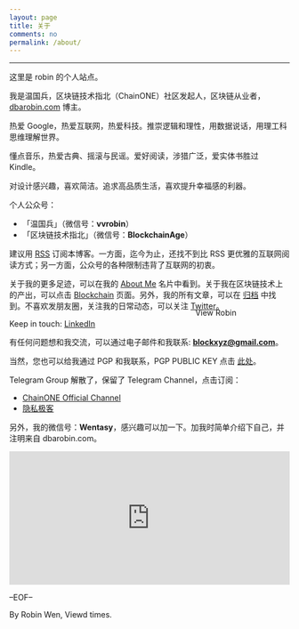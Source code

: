 ```yaml
---
layout: page
title: 关于
comments: no
permalink: /about/
---
```


***

这里是 robin 的个人站点。

我是温国兵，区块链技术指北（ChainONE）社区发起人，区块链从业者，[dbarobin.com](https://dbarobin.com) 博主。

热爱 Google，热爱互联网，热爱科技。推崇逻辑和理性，用数据说话，用理工科思维理解世界。

懂点音乐，热爱古典、摇滚与民谣。爱好阅读，涉猎广泛，爱实体书胜过 Kindle。

对设计感兴趣，喜欢简洁。追求高品质生活，喜欢提升幸福感的利器。

个人公众号：

* 「温国兵」（微信号：**vvrobin**）
* 「区块链技术指北」（微信号：**BlockchainAge**）

建议用 [RSS](https://dbarobin.com/feed.xml) 订阅本博客。一方面，迄今为止，还找不到比 RSS 更优雅的互联网阅读方式；另一方面，公众号的各种限制违背了互联网的初衷。

关于我的更多足迹，可以在我的 [About Me](https://about.me/dbarobin) 名片中看到。关于我在区块链技术上的产出，可以点击 [Blockchain](https://dbarobin.com/blockchain) 页面。另外，我的所有文章，可以在 [归档](https://dbarobin.com/archives) 中找到。不喜欢发朋友圈，关注我的日常动态，可以关注 [Twitter](https://twitter.com/vrwio)。

Keep in touch: [LinkedIn](https://www.linkedin.com/in/dbarobin) <a href="https://www.linkedin.com/in/dbarobin" target="_blank"><img src="https://dbarobin.com/images/linkedin_btn_profile_greytxt_80x15.gif" alt="View Robin Wen's profile on LinkedIn" style="border: 0px;height: 15px;width: 80px;position: absolute;margin-left: 180px;margin-top: -20px;vertical-align: baseline;"/></a>

有任何问题想和我交流，可以通过电子邮件和我联系: **blockxyz@gmail.com**。

当然，您也可以给我通过 PGP 和我联系，PGP PUBLIC KEY 点击 [此处](https://pgp.mit.edu/pks/lookup?search=0x9CD45A5A&op=index)。

Telegram Group 解散了，保留了 Telegram Channel，点击订阅：

* [ChainONE Official Channel](https://t.me/chainone)
* [隐私极客](https://t.me/privacygeek)

另外，我的微信号：**Wentasy**，感兴趣可以加一下。加我时简单介绍下自己，并注明来自 dbarobin.com。

<iframe src="https://dbarobin.com/simple/" style="overflow-x:hidden;overflow-y:hidden; border:0xp none #fff; min-height:240px; width:100%;"  frameborder="0" scrolling="no"></iframe>

–EOF–

<p class="post-meta">
   <span id="busuanzi_container_page_pv">
      By Robin Wen, Viewd <span id="busuanzi_value_page_pv"></span> times.
   </span>
</p>
